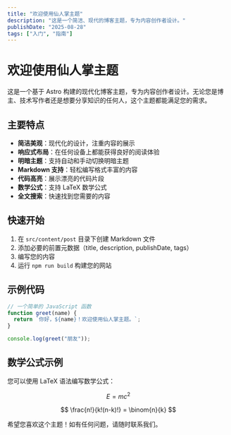 ```yaml
---
title: "欢迎使用仙人掌主题"
description: "这是一个简洁、现代的博客主题，专为内容创作者设计。"
publishDate: "2025-08-28"
tags: ["入门", "指南"]
---
```


# 欢迎使用仙人掌主题

这是一个基于 Astro 构建的现代化博客主题，专为内容创作者设计。无论您是博主、技术写作者还是想要分享知识的任何人，这个主题都能满足您的需求。

## 主要特点

- **简洁美观**：现代化的设计，注重内容的展示
- **响应式布局**：在任何设备上都能获得良好的阅读体验
- **明暗主题**：支持自动和手动切换明暗主题
- **Markdown 支持**：轻松编写格式丰富的内容
- **代码高亮**：展示漂亮的代码片段
- **数学公式**：支持 LaTeX 数学公式
- **全文搜索**：快速找到您需要的内容

## 快速开始

1. 在 `src/content/post` 目录下创建 Markdown 文件
2. 添加必要的前置元数据（title, description, publishDate, tags）
3. 编写您的内容
4. 运行 `npm run build` 构建您的网站

## 示例代码

```javascript
// 一个简单的 JavaScript 函数
function greet(name) {
  return `你好，${name}！欢迎使用仙人掌主题。`;
}

console.log(greet("朋友"));
```

## 数学公式示例

您可以使用 LaTeX 语法编写数学公式：

$$
E = mc^2
$$

$$
\frac{n!}{k!(n-k)!} = \binom{n}{k}
$$

希望您喜欢这个主题！如有任何问题，请随时联系我们。